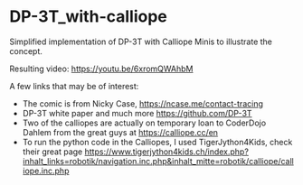 # DP-3T_with-calliope
Simplified implementation of DP-3T with Calliope Minis to illustrate the concept.

Resulting video: https://youtu.be/6xromQWAhbM

A few links that may be of interest:

- The comic is from Nicky Case, https://ncase.me/contact-tracing
- DP-3T white paper and much more https://github.com/DP-3T
- Two of the calliopes are actually on temporary loan to CoderDojo Dahlem from the great guys at https://calliope.cc/en
- To run the python code in the Calliopes, I used TigerJython4Kids, check their great page https://www.tigerjython4kids.ch/index.php?inhalt_links=robotik/navigation.inc.php&inhalt_mitte=robotik/calliope/calliope.inc.php
